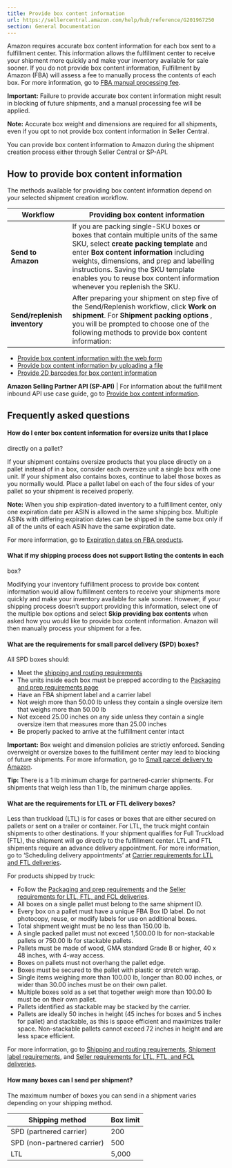 ```yaml
---
title: Provide box content information
url: https://sellercentral.amazon.com/help/hub/reference/G201967250
section: General Documentation
---
```


Amazon requires accurate box content information for each box sent to a
fulfillment center. This information allows the fulfillment center to receive
your shipment more quickly and make your inventory available for sale sooner.
If you do not provide box content information, Fulfillment by Amazon (FBA)
will assess a fee to manually process the contents of each box. For more
information, go to [FBA manual processing fee](/gp/help/G202061550).  
  
**Important:** Failure to provide accurate box content information might
result in blocking of future shipments, and a manual processing fee will be
applied.

**Note:** Accurate box weight and dimensions are required for all shipments,
even if you opt to not provide box content information in Seller Central.

You can provide box content information to Amazon during the shipment creation
process either through Seller Central or SP-API.

## How to provide box content information

The methods available for providing box content information depend on your
selected shipment creation workflow.

Workflow | Providing box content information   
---|---  
**Send to Amazon** | If you are packing single-SKU boxes or boxes that contain multiple units of the same SKU, select **create packing template** and enter **Box content information** including weights, dimensions, and prep and labelling instructions. Saving the SKU template enables you to reuse box content information whenever you replenish the SKU.  
**Send/replenish inventory** | After preparing your shipment on step five of the Send/Replenish workflow, click **Work on shipment**. For **Shipment packing options** , you will be prompted to choose one of the following methods to provide box content information:

  * [Provide box content information with the web form](/gp/help/GQEJBQMYP2BJ6K23)
  * [Provide box content information by uploading a file](/gp/help/GCZQGFX9HGFUWLKC)
  * [Provide 2D barcodes for box content information](/gp/help/G202049090)

  
**Amazon Selling Partner API (SP-API)** | For information about the fulfillment inbound API use case guide, go to [Provide box content information](https://developer-docs.amazon.com/sp-api/docs/fulfillment-inbound-api-v2024-03-20-use-case-guide#step-3-provide-box-content-information).  
  
## Frequently asked questions

#### How do I enter box content information for oversize units that I place
directly on a pallet?

If your shipment contains oversize products that you place directly on a
pallet instead of in a box, consider each oversize unit a single box with one
unit. If your shipment also contains boxes, continue to label those boxes as
you normally would. Place a pallet label on each of the four sides of your
pallet so your shipment is received properly.

**Note:** When you ship expiration-dated inventory to a fulfillment center,
only one expiration date per ASIN is allowed in the same shipping box.
Multiple ASINs with differing expiration dates can be shipped in the same box
only if all of the units of each ASIN have the same expiration date.

For more information, go to [Expiration dates on FBA
products](/gp/help/G201003420).

#### What if my shipping process does not support listing the contents in each
box?

Modifying your inventory fulfillment process to provide box content
information would allow fulfillment centers to receive your shipments more
quickly and make your inventory available for sale sooner. However, if your
shipping process doesn’t support providing this information, select one of the
multiple box options and select **Skip providing box contents** when asked how
you would like to provide box content information. Amazon will then manually
process your shipment for a fee.

#### What are the requirements for small parcel delivery (SPD) boxes?

All SPD boxes should:

  * Meet the [shipping and routing requirements](/gp/help/200141510)
  * The units inside each box must be prepped according to the [Packaging and prep requirements page](/gp/help/200141500)
  * Have an FBA shipment label and a carrier label 
  * Not weigh more than 50.00 lb unless they contain a single oversize item that weighs more than 50.00 lb 
  * Not exceed 25.00 inches on any side unless they contain a single oversize item that measures more than 25.00 inches 
  * Be properly packed to arrive at the fulfillment center intact 

**Important:** Box weight and dimension policies are strictly enforced.
Sending overweight or oversize boxes to the fulfillment center may lead to
blocking of future shipments. For more information, go to [Small parcel
delivery to Amazon](/gp/help/200280260).

**Tip:** There is a 1 lb minimum charge for partnered-carrier shipments. For
shipments that weigh less than 1 lb, the minimum charge applies.

#### What are the requirements for LTL or FTL delivery boxes?

Less than truckload (LTL) is for cases or boxes that are either secured on
pallets or sent on a trailer or container. For LTL, the truck might contain
shipments to other destinations. If your shipment qualifies for Full Truckload
(FTL), the shipment will go directly to the fulfillment center. LTL and FTL
shipments require an advance delivery appointment. For more information, go to
‘Scheduling delivery appointments’ at [Carrier requirements for LTL and FTL
deliveries](/gp/help/200978420).

For products shipped by truck:

  * Follow the [Packaging and prep requirements](/gp/help/200141500) and the [Seller requirements for LTL, FTL, and FCL deliveries](/gp/help/G200978400).
  * All boxes on a single pallet must belong to the same shipment ID. 
  * Every box on a pallet must have a unique FBA Box ID label. Do not photocopy, reuse, or modify labels for use on additional boxes. 
  * Total shipment weight must be no less than 150.00 lb. 
  * A single packed pallet must not exceed 1,500.00 lb for non-stackable pallets or 750.00 lb for stackable pallets. 
  * Pallets must be made of wood, GMA standard Grade B or higher, 40 x 48 inches, with 4-way access. 
  * Boxes on pallets must not overhang the pallet edge. 
  * Boxes must be secured to the pallet with plastic or stretch wrap. 
  * Single items weighing more than 100.00 lb, longer than 80.00 inches, or wider than 30.00 inches must be on their own pallet. 
  * Multiple boxes sold as a set that together weigh more than 100.00 lb must be on their own pallet. 
  * Pallets identified as stackable may be stacked by the carrier. 
  * Pallets are ideally 50 inches in height (45 inches for boxes and 5 inches for pallet) and stackable, as this is space efficient and maximizes trailer space. Non-stackable pallets cannot exceed 72 inches in height and are less space efficient. 

For more information, go to [Shipping and routing
requirements](/gp/help/200141510), [Shipment label
requirements](/gp/help/200178470), and [Seller requirements for LTL, FTL, and
FCL deliveries](/gp/help/200978400).

#### How many boxes can I send per shipment?

The maximum number of boxes you can send in a shipment varies depending on
your shipping method.

Shipping method | Box limit  
---|---  
SPD (partnered carrier) | 200  
SPD (non-partnered carrier) | 500  
LTL | 5,000

